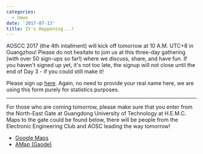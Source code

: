 ```yaml
---
categories:
  - news
date: '2017-07-13'
title: It's Happening...!
---
```



AOSCC 2017 (the 4th intallment) will kick off tomorrow at 10 A.M. UTC+8 in Guangzhou! Please do not hesitate to join us at this three-day gathering (with over 50 sign-ups so far!) where we discuss, share, and have fun. If you haven't signed up yet, it's not too late, the signup will not close until the end of Day 3 - if you could still make it!

Please sign up [here](https://survey.aosc.io/index.php/557612?lang=en&encode=). Again, no need to provide your real name here, we are using this form purely for statistics purposes.

--------

For those who are coming tomorrow, please make sure that you enter from the North-East Gate at Guangdong University of Technology at H.E.M.C. Maps to the gate could be found below, there will be people from the Electronic Engineering Club and AOSC leading the way tomorrow!

- [Google Maps](https://www.google.com.sg/maps/dir/23.0387839,113.4006536/%E4%B8%AD%E5%9B%BD%E5%B9%BF%E4%B8%9C%E7%9C%81%E5%B9%BF%E5%B7%9E%E5%B8%82%E7%95%AA%E7%A6%BA%E5%8C%BA%E5%B9%BF%E4%B8%9C%E5%B7%A5%E4%B8%9A%E5%A4%A7%E5%AD%A6%E5%AE%9E%E9%AA%8C%E5%9B%9B%E5%8F%B7%E6%A5%BC/@23.0383065,113.3991838,18z/am=t/data=!4m8!4m7!1m0!1m5!1m1!1s0x3403aad94a278a3f:0xf2ebd2723d97b2f5!2m2!1d113.3997973!2d23.0378993?hl=en)
- [AMap (Gaode)](http://ditu.amap.com/dir?from%5Bname%5D=%E5%B9%BF%E4%B8%9C%E5%B7%A5%E4%B8%9A%E5%A4%A7%E5%AD%A6%E5%A4%A7%E5%AD%A6%E5%9F%8E%E6%A0%A1%E5%8C%BA(%E4%B8%9C%E5%8C%97%E9%97%A8)&from%5Blnglat%5D=113.400750%2C23.038894&from%5Bid%5D=B0FFH1ZJPK&from%5Bpoitype%5D=991400&from%5Badcode%5D=440100&from%5Bmodxy%5D=113.400750%2C23.038894&to%5Badcode%5D=440113&to%5Bname%5D=%E5%B9%BF%E4%B8%9C%E5%B7%A5%E4%B8%9A%E5%A4%A7%E5%AD%A6-%E5%AE%9E%E9%AA%8C4%E5%8F%B7%E6%A5%BC&to%5Bid%5D=B00141S9QO&to%5Bpoitype%5D=190403&to%5Blnglat%5D=113.39997399999999%2C23.037893&to%5Bmodxy%5D=&type=walk&policy=0&dateTime=now)
